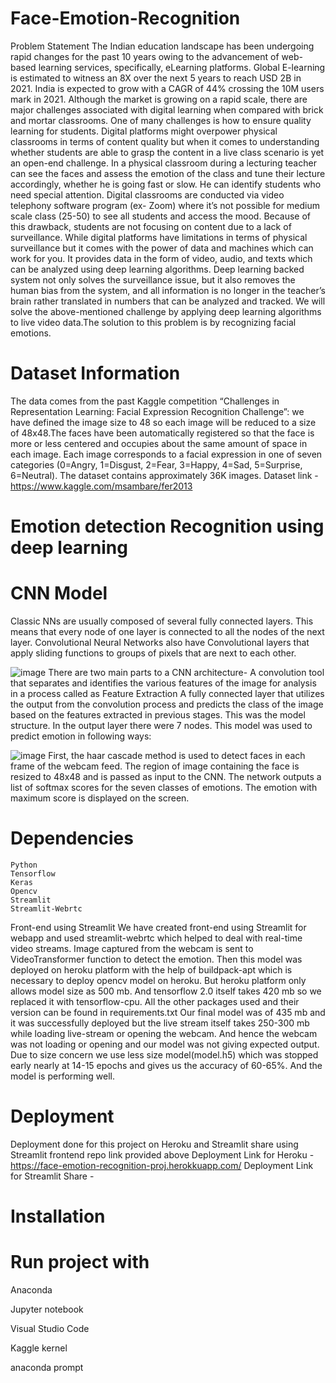 # Face-Emotion-Recognition
 
 Problem Statement
The Indian education landscape has been undergoing rapid changes for the past 10 years owing to the advancement of web-based learning services, specifically, eLearning platforms. Global E-learning is estimated to witness an 8X over the next 5 years to reach USD 2B in 2021. India is expected to grow with a CAGR of 44% crossing the 10M users mark in 2021. Although the market is growing on a rapid scale, there are major challenges associated with digital learning when compared with brick and mortar classrooms. One of many challenges is how to ensure quality learning for students. Digital platforms might overpower physical classrooms in terms of content quality but when it comes to understanding whether students are able to grasp the content in a live class scenario is yet an open-end challenge. In a physical classroom during a lecturing teacher can see the faces and assess the emotion of the class and tune their lecture accordingly, whether he is going fast or slow. He can identify students who need special attention. Digital classrooms are conducted via video telephony software program (ex- Zoom) where it’s not possible for medium scale class (25-50) to see all students and access the mood. Because of this drawback, students are not focusing on content due to a lack of surveillance. While digital platforms have limitations in terms of physical surveillance but it comes with the power of data and machines which can work for you. It provides data in the form of video, audio, and texts which can be analyzed using deep learning algorithms. Deep learning backed system not only solves the surveillance issue, but it also removes the human bias from the system, and all information is no longer in the teacher’s brain rather translated in numbers that can be analyzed and tracked.
We will solve the above-mentioned challenge by applying deep learning algorithms to live video data.The solution to this problem is by recognizing facial emotions.

# Dataset Information


The data comes from the past Kaggle competition “Challenges in Representation Learning: Facial Expression Recognition Challenge”: we have defined the image size to 48 so each image will be reduced to a size of 48x48.The faces have been automatically registered so that the face is more or less centered and occupies about the same amount of space in each image. Each image corresponds to a facial expression in one of seven categories (0=Angry, 1=Disgust, 2=Fear, 3=Happy, 4=Sad, 5=Surprise, 6=Neutral). The dataset contains approximately 36K images.
Dataset link - https://www.kaggle.com/msambare/fer2013

# Emotion detection Recognition using deep learning

# CNN Model

Classic NNs are usually composed of several fully connected layers. This means that every node of one layer is connected to all the nodes of the next layer. Convolutional Neural Networks also have Convolutional layers that apply sliding functions to groups of pixels that are next to each other.

![image](https://user-images.githubusercontent.com/85761823/137251717-23962eac-0eb5-4d3a-aa5b-84fb2924a213.png)
There are two main parts to a CNN architecture- A convolution tool that separates and identifies the various features of the image for analysis in a process called as Feature Extraction A fully connected layer that utilizes the output from the convolution process and predicts the class of the image based on the features extracted in previous stages.
This was the model structure. In the output layer there were 7 nodes. This model was used to predict emotion in following ways:

![image](https://user-images.githubusercontent.com/85761823/137251846-518107f2-bf8e-461a-aef1-32ea61fb0c38.png)
First, the haar cascade method is used to detect faces in each frame of the webcam feed. The region of image containing the face is resized to 48x48 and is passed as input to the CNN. The network outputs a list of softmax scores for the seven classes of emotions. The emotion with maximum score is displayed on the screen.

# Dependencies
	Python
	Tensorflow
	Keras
	Opencv
	Streamlit
	Streamlit-Webrtc
Front-end using Streamlit
We have created front-end using Streamlit for webapp and used streamlit-webrtc which helped to deal with real-time video streams. Image captured from the webcam is sent to VideoTransformer function to detect the emotion. Then this model was deployed on heroku platform with the help of buildpack-apt which is necessary to deploy opencv model on heroku. But heroku platform only allows model size as 500 mb. And tensorflow 2.0 itself takes 420 mb so we replaced it with tensorflow-cpu. All the other packages used and their version can be found in requirements.txt Our final model was of 435 mb and it was successfully deployed but the live stream itself takes 250-300 mb while loading live-stream or opening the webcam. And hence the webcam was not loading or opening and our model was not giving expected output.
Due to size concern we use less size model(model.h5) which was stopped early nearly at 14-15 epochs and gives us the accuracy of 60-65%. And the model is performing well.

# Deployment
Deployment done for this project on Heroku and Streamlit share using Streamlit frontend repo link provided above
	Deployment Link for Heroku -  https://face-emotion-recognition-proj.herokkuapp.com/
	Deployment Link for Streamlit Share -  
# Installation
# Run project with
  Anaconda
  
  Jupyter notebook
  
  Visual Studio Code
  
  Kaggle kernel 
  
  anaconda prompt
  
  
